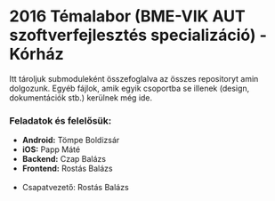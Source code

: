 # 2016 Témalabor (BME-VIK AUT szoftverfejlesztés specializáció) - Kórház

Itt tároljuk submoduleként összefoglalva az összes repositoryt amin dolgozunk.
Egyéb fájlok, amik egyik csoportba se illenek (design, dokumentációk stb.) kerülnek még ide.

### Feladatok és felelősük:

* **Android:** Tömpe Boldizsár
* **iOS:** Papp Máté
* **Backend:** Czap Balázs
* **Frontend:** Rostás Balázs
<br/><br/>
* Csapatvezető: Rostás Balázs  



